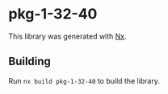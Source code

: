 # pkg-1-32-40

This library was generated with [Nx](https://nx.dev).

## Building

Run `nx build pkg-1-32-40` to build the library.
